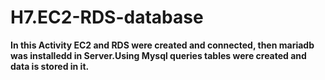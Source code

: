 # H7.EC2-RDS-database
**In this Activity EC2 and RDS were created and connected, then mariadb was installedd in Server.Using Mysql queries tables were created and data is stored in it.**
<br>
